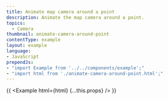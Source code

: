```yaml
---
title: Animate map camera around a point
description: Animate the map camera around a point.
topics:
  - Camera
thumbnail: animate-camera-around-point
contentType: example
layout: example
language:
- JavaScript
prependJs:
- "import Example from '../../components/example';"
- "import html from './animate-camera-around-point.html';"
---
```


{{ <Example html={html} {...this.props} /> }}
